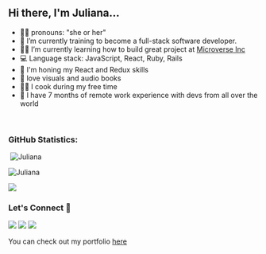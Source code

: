 
## Hi there, I'm Juliana... 
- 👩‍💻 pronouns: "she or her"
- 🔭 I’m currently training to become a full-stack software developer.
- 👩‍🎓 I’m currently learning how to build great project at [Microverse Inc](https://github.com/microverseinc)
- :computer: Language stack: JavaScript, React, Ruby, Rails
- 🌱 I'm honing my React and Redux skills
- :book: love visuals and audio books
- 👩‍🍳 I cook during my free time
- 💪 I have 7 months of remote work experience with devs 
  from all over the world


<!--START_SECTION:waka-->

<!--END_SECTION:waka-->

<br>

<h3 align="left">GitHub Statistics:</h3>

<p align="left">&nbsp;<img src="https://github-readme-stats.vercel.app/api?username=julie-ify&show_icons=true&theme=vue&locale=en" alt="Juliana" /></p>

<p align="left"><img src="https://github-readme-streak-stats.herokuapp.com/?user=julie-ify&theme=vue" alt="Juliana" /></p>

<p align="left"><img src="https://github-readme-stats.vercel.app/api/top-langs/?username=julie-ify&layout=compact&theme=vue"</p>

<h3 align="left">Let's Connect 🤝</h3>
<div align="left">
<a target="_blank"
href="https://www.linkedin.com/in/juliana-ifionu-4a9492212/"><img
src="https://img.shields.io/badge/-LinkedIn-0077b5?style=for-the-badge&logo=LinkedIn&logoColor=white"></img></a> <a target="_blank"
href="mailto:julieifionu@gmail.com"><img
src="https://img.shields.io/badge/-Gmail-D14836?style=for-the-badge&logo=Gmail&logoColor=white"></img></a> <a target="_blank"
href=" https://mobile.twitter.com/juliana_ifionu"><img
src="https://img.shields.io/badge/-Twitter-1DA1F2?style=for-the-badge&logo=Twitter&logoColor=white"></img></a>
<div/>

<p align="left">You can check out my portfolio <a href="https://julie-ify.github.io/Portfolio/" color="green">here</a></p>
